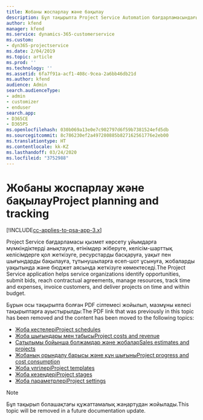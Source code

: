 ```yaml
---
title: Жобаны жоспарлау және бақылау
description: Бұл тақырыпта Project Service Automation бағдарламасындағы жоспарлау және бақылау туралы ақпарат сілтемесі беріледі.
author: kfend
manager: kfend
ms.service: dynamics-365-customerservice
ms.custom:
- dyn365-projectservice
ms.date: 2/04/2019
ms.topic: article
ms.prod: ''
ms.technology: ''
ms.assetid: 6fa7f91a-acf1-408c-9cea-2a6bb46db21d
ms.author: kfend
audience: Admin
search.audienceType:
- admin
- customizer
- enduser
search.app:
- D365CE
- D365PS
ms.openlocfilehash: 030b069a13e0e7c902797d6f59b7381524efd5db
ms.sourcegitcommit: 8c786230ef2a497280885b827162561776e2eb00
ms.translationtype: HT
ms.contentlocale: kk-KZ
ms.lasthandoff: 03/24/2020
ms.locfileid: "3752988"
---
```

# <a name="project-planning-and-tracking"></a><span data-ttu-id="a3d80-103">Жобаны жоспарлау және бақылау</span><span class="sxs-lookup"><span data-stu-id="a3d80-103">Project planning and tracking</span></span>

[!INCLUDE[cc-applies-to-psa-app-3.x](../../includes/cc-applies-to-psa-app-3x.md)]

<span data-ttu-id="a3d80-104">Project Service бағдарламасы қызмет көрсету ұйымдарға мүмкіндіктерді анықтауға, өтінімдер жіберуге, келісім-шарттық келісімдерге қол жеткізуге, ресурстарды басқаруға, уақыт пен шығындарды бақылауға, тұтынушыларға есеп-шот ұсынуға, жобаларды уақытында және бюджет аясында жеткізуге көмектеседі.</span><span class="sxs-lookup"><span data-stu-id="a3d80-104">The Project Service application helps service organizations identify opportunities, submit bids, reach contractual agreements, manage resources, track time and expenses, invoice customers, and deliver projects on time and within budget.</span></span> 

<span data-ttu-id="a3d80-105">Бұрын осы тақырыпта болған PDF сілтемесі жойылып, мазмұны келесі тақырыптарға ауыстырылды:</span><span class="sxs-lookup"><span data-stu-id="a3d80-105">The PDF link that was previously in this topic has been removed and the content has been moved to the following topics:</span></span>

- [<span data-ttu-id="a3d80-106">Жоба кестелері</span><span class="sxs-lookup"><span data-stu-id="a3d80-106">Project schedules</span></span>](../project-creating.md)
- [<span data-ttu-id="a3d80-107">Жоба шығындары мен табысы</span><span class="sxs-lookup"><span data-stu-id="a3d80-107">Project costs and revenue</span></span>](../project-estimating.md)
- [<span data-ttu-id="a3d80-108">Сатылымы бойынша болжамдар және жобалар</span><span class="sxs-lookup"><span data-stu-id="a3d80-108">Sales estimates and projects</span></span>](../project-leveraging.md)
- [<span data-ttu-id="a3d80-109">Жобаның орындалу барысы және құн шығыны</span><span class="sxs-lookup"><span data-stu-id="a3d80-109">Project progress and cost consumption</span></span>](../project-tracking.md)
- [<span data-ttu-id="a3d80-110">Жоба үлгілері</span><span class="sxs-lookup"><span data-stu-id="a3d80-110">Project templates</span></span>](../project-templates.md)
- [<span data-ttu-id="a3d80-111">Жоба кезеңдері</span><span class="sxs-lookup"><span data-stu-id="a3d80-111">Project stages</span></span>](../project-stages.md)
- [<span data-ttu-id="a3d80-112">Жоба параметрлері</span><span class="sxs-lookup"><span data-stu-id="a3d80-112">Project settings</span></span>](../project-settings.md)

> [!NOTE]
> <span data-ttu-id="a3d80-113">Бұл тақырып болашақтағы құжаттамалық жаңартудан жойылады.</span><span class="sxs-lookup"><span data-stu-id="a3d80-113">This topic will be removed in a future documentation update.</span></span> 

